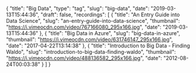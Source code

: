 {
  "title": "Big Data",
  "type": "tag",
  "slug": "big-data",
  "date": "2019-03-13T15:44:36",
  "draft": false,
  "recordings": [
    {
      "title": "An Entry Guide into Data Science",
      "slug": "an-entry-guide-into-data-science",
      "thumbnail": "https://i.vimeocdn.com/video/767166080_295x166.jpg",
      "date": "2019-03-13T15:44:36"
    },
    {
      "title": "Big Data in Azure",
      "slug": "big-data-in-azure",
      "thumbnail": "https://i.vimeocdn.com/video/631746147_295x166.jpg",
      "date": "2017-04-22T13:14:38"
    },
    {
      "title": "Introduction to Big Data - Finding Waldo",
      "slug": "introduction-to-big-data-finding-waldo",
      "thumbnail": "https://i.vimeocdn.com/video/488136582_295x166.jpg",
      "date": "2012-08-24T00:03:38"
    }
  ]
}